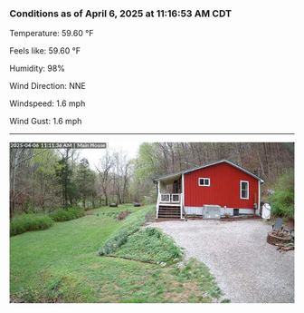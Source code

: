 ### Conditions as of April 6, 2025 at 11:16:53 AM CDT 

Temperature: 59.60 &deg;F

Feels like: 59.60 &deg;F

Humidity: 98%

Wind Direction: NNE

Windspeed: 1.6 mph

Wind Gust: 1.6 mph

---

<img src="./images/latest.jpeg"/>

